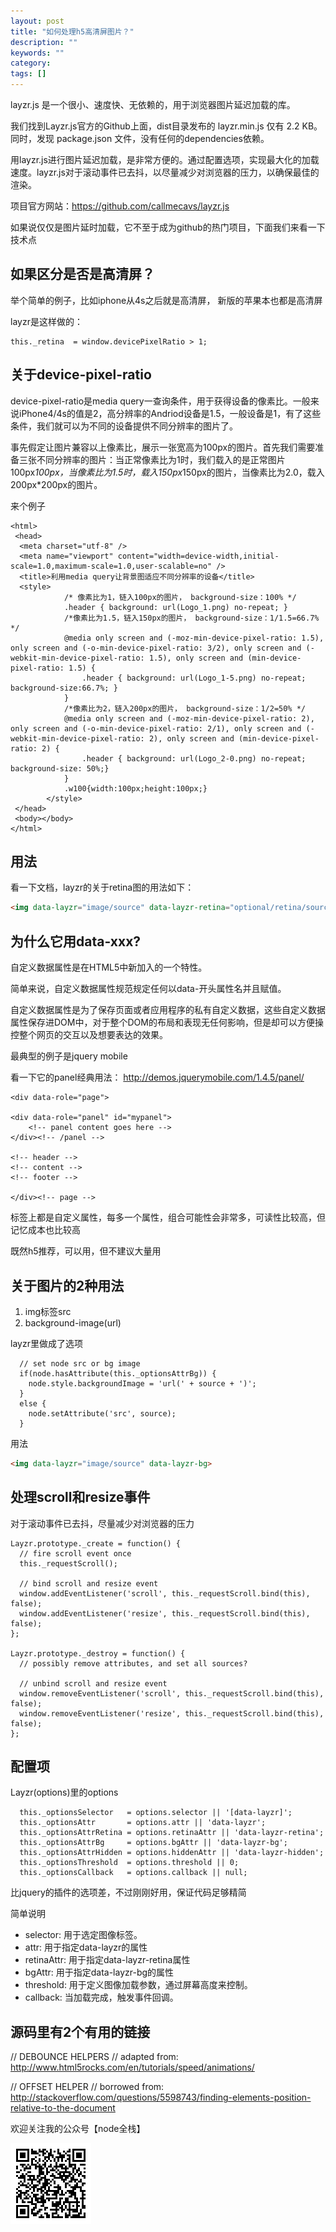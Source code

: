 ```yaml
---
layout: post
title: "如何处理h5高清屏图片？"
description: ""
keywords: ""
category: 
tags: []
---
```



layzr.js 是一个很小、速度快、无依赖的，用于浏览器图片延迟加载的库。

我们找到Layzr.js官方的Github上面，dist目录发布的 layzr.min.js 仅有 2.2 KB。同时，发现 package.json 文件，没有任何的dependencies依赖。

用layzr.js进行图片延迟加载，是非常方便的。通过配置选项，实现最大化的加载速度。layzr.js对于滚动事件已去抖，以尽量减少对浏览器的压力，以确保最佳的渲染。

项目官方网站：https://github.com/callmecavs/layzr.js

如果说仅仅是图片延时加载，它不至于成为github的热门项目，下面我们来看一下技术点


## 如果区分是否是高清屏？


举个简单的例子，比如iphone从4s之后就是高清屏， 新版的苹果本也都是高清屏

layzr是这样做的：

    this._retina  = window.devicePixelRatio > 1;
    
## 关于device-pixel-ratio

device-pixel-ratio是media query一查询条件，用于获得设备的像素比。一般来说iPhone4/4s的值是2，高分辨率的Andriod设备是1.5，一般设备是1，有了这些条件，我们就可以为不同的设备提供不同分辨率的图片了。

事先假定让图片兼容以上像素比，展示一张宽高为100px的图片。首先我们需要准备三张不同分辨率的图片：当正常像素比为1时，我们载入的是正常图片100px*100px，当像素比为1.5时，载入150px*150px的图片，当像素比为2.0，载入200px*200px的图片。

来个例子

```
<html>
 <head> 
  <meta charset="utf-8" /> 
  <meta name="viewport" content="width=device-width,initial-scale=1.0,maximum-scale=1.0,user-scalable=no" /> 
  <title>利用media query让背景图适应不同分辨率的设备</title> 
  <style>
            /* 像素比为1，链入100px的图片， background-size：100% */
            .header { background: url(Logo_1.png) no-repeat; }
            /*像素比为1.5，链入150px的图片， background-size：1/1.5=66.7% */
            @media only screen and (-moz-min-device-pixel-ratio: 1.5), only screen and (-o-min-device-pixel-ratio: 3/2), only screen and (-webkit-min-device-pixel-ratio: 1.5), only screen and (min-device-pixel-ratio: 1.5) {
                .header { background: url(Logo_1-5.png) no-repeat; background-size:66.7%; }
            }
            /*像素比为2，链入200px的图片， background-size：1/2=50% */
            @media only screen and (-moz-min-device-pixel-ratio: 2), only screen and (-o-min-device-pixel-ratio: 2/1), only screen and (-webkit-min-device-pixel-ratio: 2), only screen and (min-device-pixel-ratio: 2) {
                .header { background: url(Logo_2-0.png) no-repeat; background-size: 50%;}
            }
            .w100{width:100px;height:100px;}
        </style> 
 </head>
 <body></body>
</html>
```

## 用法

看一下文档，layzr的关于retina图的用法如下：

```html
<img data-layzr="image/source" data-layzr-retina="optional/retina/source">
```

## 为什么它用data-xxx?


自定义数据属性是在HTML5中新加入的一个特性。

简单来说，自定义数据属性规范规定任何以data-开头属性名并且赋值。

自定义数据属性是为了保存页面或者应用程序的私有自定义数据，这些自定义数据属性保存进DOM中，对于整个DOM的布局和表现无任何影响，但是却可以方便操控整个网页的交互以及想要表达的效果。

最典型的例子是jquery mobile

看一下它的panel经典用法： http://demos.jquerymobile.com/1.4.5/panel/

```
<div data-role="page">

<div data-role="panel" id="mypanel">
    <!-- panel content goes here -->
</div><!-- /panel -->

<!-- header -->
<!-- content -->
<!-- footer -->

</div><!-- page -->
```

标签上都是自定义属性，每多一个属性，组合可能性会非常多，可读性比较高，但记忆成本也比较高

既然h5推荐，可以用，但不建议大量用


## 关于图片的2种用法

1. img标签src
2. background-image(url)

layzr里做成了选项

```
  // set node src or bg image
  if(node.hasAttribute(this._optionsAttrBg)) {
    node.style.backgroundImage = 'url(' + source + ')';
  }
  else {
    node.setAttribute('src', source);
  }
```

用法

```html
<img data-layzr="image/source" data-layzr-bg>
```

## 处理scroll和resize事件

对于滚动事件已去抖，尽量减少对浏览器的压力

```
Layzr.prototype._create = function() {
  // fire scroll event once
  this._requestScroll();

  // bind scroll and resize event
  window.addEventListener('scroll', this._requestScroll.bind(this), false);
  window.addEventListener('resize', this._requestScroll.bind(this), false);
};

Layzr.prototype._destroy = function() {
  // possibly remove attributes, and set all sources?

  // unbind scroll and resize event
  window.removeEventListener('scroll', this._requestScroll.bind(this), false);
  window.removeEventListener('resize', this._requestScroll.bind(this), false);
};
```

## 配置项

Layzr(options)里的options

```
  this._optionsSelector   = options.selector || '[data-layzr]';
  this._optionsAttr       = options.attr || 'data-layzr';
  this._optionsAttrRetina = options.retinaAttr || 'data-layzr-retina';
  this._optionsAttrBg     = options.bgAttr || 'data-layzr-bg';
  this._optionsAttrHidden = options.hiddenAttr || 'data-layzr-hidden';
  this._optionsThreshold  = options.threshold || 0;
  this._optionsCallback   = options.callback || null;
```

比jquery的插件的选项差，不过刚刚好用，保证代码足够精简

简单说明

- selector: 用于选定图像标签。
- attr: 用于指定data-layzr的属性
- retinaAttr: 用于指定data-layzr-retina属性
- bgAttr: 用于指定data-layzr-bg的属性
- threshold: 用于定义图像加载参数，通过屏幕高度来控制。
- callback: 当加载完成，触发事件回调。


## 源码里有2个有用的链接

// DEBOUNCE HELPERS
// adapted from: http://www.html5rocks.com/en/tutorials/speed/animations/


// OFFSET HELPER
// borrowed from: http://stackoverflow.com/questions/5598743/finding-elements-position-relative-to-the-document




欢迎关注我的公众号【node全栈】

![](/css/node全栈-公众号.png)


